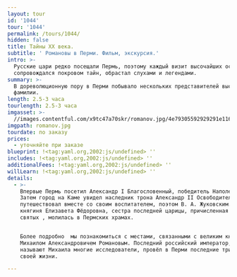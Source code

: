```yaml
---
layout: tour
id: '1044'
tour: '1044'
permalink: /tours/1044/
hidden: false
title: Тайны XX века.
subtitle: ' Романовы в Перми. Фильм, экскурсия.'
intro: >-
  Русские цари редко посещали Пермь, поэтому каждый визит высочайших особ
  сопровождался покровом тайн, обрастал слухами и легендами.
summary: >-
  В дореволюционную пору в Перми побывало нескольких представителей высочайшей
  фамилии.
length: 2.5-3 часа
tourlength: 2.5-3 часа
imgasset: >-
  //images.contentful.com/x9tc47a70skr/romanov.jpg/4e79305592929291e116324478e99365/romanov.jpg
imgpath: romanov.jpg
tourdate: по заказу
prices:
  - уточняйте при заказе
blueprint: !<tag:yaml.org,2002:js/undefined> ''
includes: !<tag:yaml.org,2002:js/undefined> ''
additionalFees: !<tag:yaml.org,2002:js/undefined> ''
willLearn: !<tag:yaml.org,2002:js/undefined> ''
details:
  - >-
    Впервые Пермь посетил Александр I Благословенный, победитель Наполеона.
    Затем город на Каме увидел наследник трона Александр II Освободитель, он
    путешествовал вместе со своим воспитателем, поэтом В. А. Жуковским. Великая
    княгиня Елизавета Фёдоровна, сестра последней царицы, причисленная к лику
    святых , молилась в Пермских храмах.


    Более подробно  мы познакомиться с местами, связанными с великим князем
    Михаилом Александровичем Романовым. Последний российский император, как
    называют Михаила многие исследователи, провёл в Перми последние три месяца
    своей жизни. 

---
```

